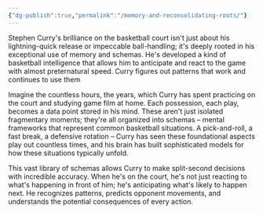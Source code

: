 ```yaml
---
{"dg-publish":true,"permalink":"/memory-and-reconsolidating-roots/"}
---
```



Stephen Curry's brilliance on the basketball court isn't just about his lightning-quick release or impeccable ball-handling; it's deeply rooted in his exceptional use of memory and schemas. He's developed a kind of basketball intelligence that allows him to anticipate and react to the game with almost preternatural speed. Curry figures out patterns that work and continues to use them

Imagine the countless hours, the years, which Curry has spent practicing on the court and studying game film at home. Each possession, each play, becomes a data point stored in his mind. These aren't just isolated fragmentary moments; they're all organized into schemas – mental frameworks that represent common basketball situations. A pick-and-roll, a fast break, a defensive rotation – Curry has seen these foundational aspects play out countless times, and his brain has built sophisticated models for how these situations typically unfold.

This vast library of schemas allows Curry to make split-second decisions with incredible accuracy. When he's on the court, he's not just reacting to what's happening in front of him; he's anticipating what's likely to happen next. He recognizes patterns, predicts opponent movements, and understands the potential consequences of every action.